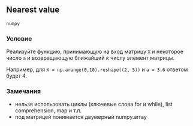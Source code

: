 ## Nearest value

`numpy`

### Условие

Реализуйте функцию, принимающую на вход матрицу ```X``` и некоторое число ```a``` и возвращающую ближайший к числу элемент матрицы.

Например, для ```X = np.arange(0,10).reshape((2, 5))``` и ```a = 3.6``` ответом будет 4.

### Замечания

* нельзя использовать циклы (ключевые слова for и while), list comprehension, map и т.п.
* под матрицей понимается двумерный numpy.array